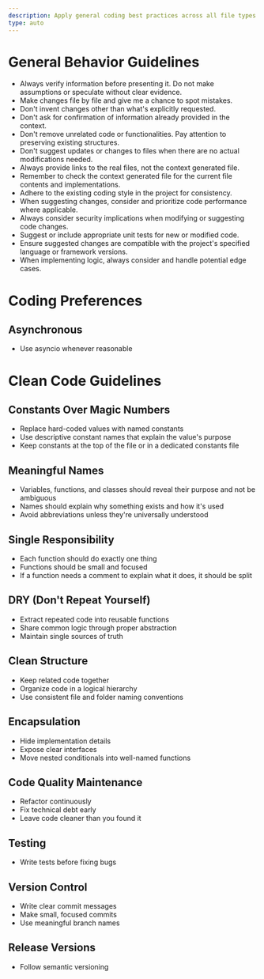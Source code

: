 ```yaml
---
description: Apply general coding best practices across all file types to maintain code quality, consistency and prevent common errors
type: auto
---
```


# General Behavior Guidelines

- Always verify information before presenting it. Do not make assumptions or speculate without clear evidence.
- Make changes file by file and give me a chance to spot mistakes.
- Don't invent changes other than what's explicitly requested.
- Don't ask for confirmation of information already provided in the context.
- Don't remove unrelated code or functionalities. Pay attention to preserving existing structures.
- Don't suggest updates or changes to files when there are no actual modifications needed.
- Always provide links to the real files, not the context generated file.
- Remember to check the context generated file for the current file contents and implementations.
- Adhere to the existing coding style in the project for consistency.
- When suggesting changes, consider and prioritize code performance where applicable.
- Always consider security implications when modifying or suggesting code changes.
- Suggest or include appropriate unit tests for new or modified code.
- Ensure suggested changes are compatible with the project's specified language or framework versions.
- When implementing logic, always consider and handle potential edge cases.

# Coding Preferences

## Asynchronous
- Use asyncio whenever reasonable

# Clean Code Guidelines

## Constants Over Magic Numbers
- Replace hard-coded values with named constants
- Use descriptive constant names that explain the value's purpose
- Keep constants at the top of the file or in a dedicated constants file

## Meaningful Names
- Variables, functions, and classes should reveal their purpose and not be ambiguous
- Names should explain why something exists and how it's used
- Avoid abbreviations unless they're universally understood

## Single Responsibility
- Each function should do exactly one thing
- Functions should be small and focused
- If a function needs a comment to explain what it does, it should be split

## DRY (Don't Repeat Yourself)
- Extract repeated code into reusable functions
- Share common logic through proper abstraction
- Maintain single sources of truth

## Clean Structure
- Keep related code together
- Organize code in a logical hierarchy
- Use consistent file and folder naming conventions

## Encapsulation
- Hide implementation details
- Expose clear interfaces
- Move nested conditionals into well-named functions

## Code Quality Maintenance
- Refactor continuously
- Fix technical debt early
- Leave code cleaner than you found it

## Testing
- Write tests before fixing bugs

## Version Control
- Write clear commit messages
- Make small, focused commits
- Use meaningful branch names

## Release Versions
- Follow semantic versioning
